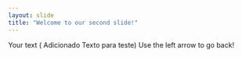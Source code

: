 ```yaml
---
layout: slide
title: "Welcome to our second slide!"
---
```

Your text ( Adicionado Texto para teste)
Use the left arrow to go back!
